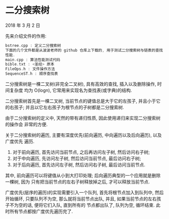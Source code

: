 # 二分搜索树

2018 年 3 月 2 日


先来介绍文件的作用:

```cpp
bstree.cpp : 定义二分搜索树
下面的几个文件都是从波波老师的 github 仓库上下载的, 用于测试二分搜索树与链表的查找
性能.
main.cpp : 算法性能测试代码
bible.txt : <圣经> 原本
FileOps.h : 文件操作方法
SequenceST.h : 顺序查找表
```

二分搜索树是一棵二叉树(非完全二叉树), 具有高效的查找, 插入以及删除操作, 时间复杂度
均为 O(logn), 它常用来实现名为查找表(或字典)的结构.

二分搜索树首先是一棵二叉树, 当前节点的键值总是大于它的左孩子, 并且小于它的右孩子;
并且以它左右孩子为根节点的子树都是二分搜索树.

由于二分搜索树的定义中, 天然的带有递归性质, 因此使用递归来实现二分搜索树的操作会
非常的方便. 

关于二分搜索树的遍历, 主要有深度优先(前向遍历, 中向遍历以及后向遍历), 以及广度优先
遍历. 

1. 对于前向遍历, 首先访问当前节点, 之后再访问左子树, 然后访问右子树;
2. 对于中向遍历, 先访问左子树, 然后访问当前节点, 最后访问右子树;
3. 对于后向遍历, 首先访问左子树, 然后访问右子树, 最后访问当前节点.

其中, 前向遍历可以将键值从小到大打印处理; 后向遍历典型的一个应用就是删除一棵树, 因为
只有把当前节点的左右子树释放掉之后, 才可以释放当前节点.

广度优先(层序的遍历)的实现需要引入一个队列, 首先将根节点加入到队列中, 然后开始循环, 只要队列不为空,
那么就将当前节点出队, 并且, 如果当前节点的左右孩子不为空的话, 便将它们入队, 直到所有的
节点都出队了, 队列为空, 循环结束. 此时所有节点都按广度优先遍历完了.
